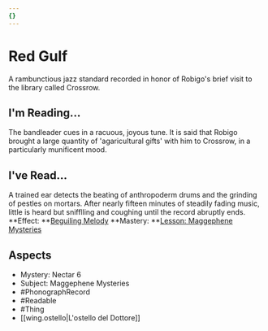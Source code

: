 ```yaml
---
{}
---
```

# Red Gulf
A rambunctious jazz standard recorded in honor of Robigo's brief visit to the library called Crossrow. 
## I'm Reading...
The bandleader cues in a racuous, joyous tune. It is said that Robigo brought a large quantity of 'agaricultural gifts' with him to Crossrow, in a particularly munificent mood.
## I've Read...
A trained ear detects the beating of anthropoderm drums and the grinding of pestles on mortars. After nearly fifteen minutes of steadily fading music, little is heard but snifflling and coughing until the record abruptly ends.
**Effect: **[Beguiling Melody](https://uadaf.theevilroot.xyz/rowenarium/element/music.beguiling)
**Mastery: **[Lesson: Maggephene Mysteries](https://uadaf.theevilroot.xyz/rowenarium/element/x.maggephenemysteries)
## Aspects
- Mystery: Nectar 6
- Subject: Maggephene Mysteries
- #PhonographRecord
- #Readable
- #Thing
- [[wing.ostello|L'ostello del Dottore]]